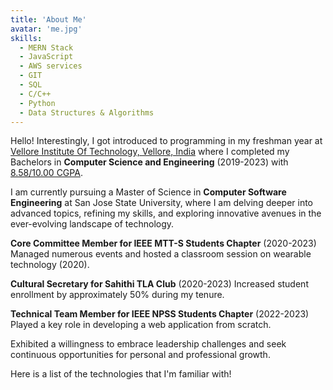 ```yaml
---
title: 'About Me'
avatar: 'me.jpg'
skills:
  - MERN Stack
  - JavaScript
  - AWS services
  - GIT
  - SQL
  - C/C++
  - Python
  - Data Structures & Algorithms
---
```


Hello! Interestingly, I got introduced to programming in my freshman year at [Vellore Institute Of Technology,  Vellore, India](https://vit.ac.in/) where I completed my Bachelors in **Computer Science and Engineering** (2019-2023) with [8.58/10.00 CGPA](https://drive.google.com/file/d/1YsTgQeQ4-lW6GvF1s28NtSpwkUm6SKMX/view?usp=sharing).

I am currently pursuing a Master of Science in **Computer Software Engineering** at San Jose State University, where I am delving deeper into advanced topics, refining my skills, and exploring innovative avenues in the ever-evolving landscape of technology. 

**Core Committee Member for IEEE MTT-S Students Chapter** (2020-2023)
Managed numerous events and hosted a classroom session on wearable technology (2020).

**Cultural Secretary for Sahithi TLA Club** (2020-2023)
Increased student enrollment by approximately 50% during my tenure.

**Technical Team Member for IEEE NPSS Students Chapter** (2022-2023)
Played a key role in developing a web application from scratch.

Exhibited a willingness to embrace leadership challenges and seek continuous opportunities for personal and professional growth.


Here is a list of the technologies that I'm familiar with!
